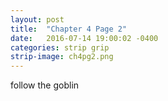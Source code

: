```yaml
---
layout: post
title:  "Chapter 4 Page 2"
date:   2016-07-14 19:00:02 -0400
categories: strip grip
strip-image: ch4pg2.png
---
```

follow the goblin  
